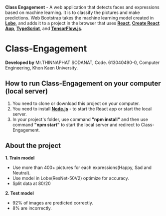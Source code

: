**Class Engagement** - A web application that detects faces and expressions based on machine learning. 
It is to classify the pictures and make predictions. Web Bootstrap takes the machine learning model created in **[Lobe](https://lobe.ai/)**, 
and adds it to a project in the browser that uses **[React](https://reactjs.org/)**, **[Create React App](https://github.com/facebook/create-react-app)**, 
**[TypeScript](https://www.typescriptlang.org/)**, and **[TensorFlow.js](https://www.tensorflow.org/js)**.

# Class-Engagement

**Developed by** Mr.THINNAPHAT SODANAT, Code. 613040490-0, Computer Engineering, Khon Kaen University.

## How to run Class-Engagement on your computer (local server)
1. You need to clone or download this project on your computer. 
2. You need to install **[Node.js](https://nodejs.org/en/)** - to start the React app or start the local server.
3. In your project's folder, use command **"npm install"** and then use command **"npm start"** to start the local server and redirect to Class-Engagement.

## About the project
**1. Train model**
- Use more than 400+ pictures for each expressions(Happy, Sad and Neutral).
- Use model in Lobe(ResNet-50V2) optimize for accuracy.
- Split data at 80/20

**2. Test model**
- 92% of images are predicted correctly.
- 8% are incorrectly.

